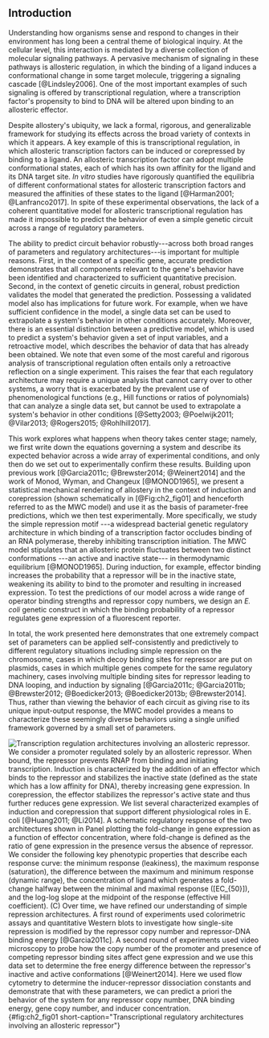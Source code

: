 ## Introduction 

Understanding how organisms sense and respond to changes in their environment
has long been a central theme of biological inquiry. At the cellular level, this
interaction is mediated by a diverse collection of molecular signaling pathways.
A pervasive mechanism of signaling in these pathways is allosteric regulation,
in which the binding of a ligand induces a conformational change in some target
molecule, triggering a signaling cascade [@Lindsley2006]. One of the most
important examples of such signaling is offered by transcriptional regulation,
where a transcription factor's propensity to bind to DNA will be altered upon
binding to an allosteric effector.

Despite allostery's ubiquity, we lack a formal, rigorous, and generalizable
framework for studying its effects across the broad variety of contexts in which
it appears. A key example of this is transcriptional regulation, in which
allosteric transcription factors can be induced or corepressed by binding to a
ligand. An allosteric transcription factor can adopt multiple conformational
states, each of which has its own affinity for the ligand and its DNA target
site. *In vitro* studies have rigorously quantified the equilibria of different
conformational states for allosteric transcription factors and measured the
affinities of these states to the ligand [@Harman2001; @Lanfranco2017]. In spite
of these experimental observations, the lack of a coherent quantitative model
for allosteric transcriptional regulation has made it impossible to predict the
behavior of even a simple genetic circuit across a range of regulatory
parameters.

The ability to predict circuit behavior robustly---across both broad ranges of
parameters and regulatory architectures---is important for multiple reasons.
First, in the context of a specific gene, accurate prediction demonstrates that
all components relevant to the gene's behavior have been identified and
characterized to sufficient quantitative precision. Second, in the context of
genetic circuits in general, robust prediction validates the model that
generated the prediction. Possessing a validated model also has implications for
future work. For example, when we have sufficient confidence in the model, a
single data set can be used to extrapolate a system's behavior in other
conditions accurately. Moreover, there is an essential distinction between a
predictive model, which is used to predict a system's behavior given a set of
input variables, and a retroactive model, which describes the behavior of data
that has already been obtained. We note that even some of the most careful and
rigorous analysis of transcriptional regulation often entails only a retroactive
reflection on a single experiment. This raises the fear that each regulatory
architecture may require a unique analysis that cannot carry over to other
systems, a worry that is exacerbated by the prevalent use of phenomenological
functions (e.g., Hill functions or ratios of polynomials) that can analyze a
single data set, but cannot be used to extrapolate a system's behavior in other
conditions [@Setty2003; @Poelwijk2011; @Vilar2013; @Rogers2015; @Rohlhill2017].

This work explores what happens when theory takes center stage; namely, we first
write down the equations governing a system and describe its expected behavior
across a wide array of experimental conditions, and only then do we set out to
experimentally confirm these results. Building upon previous work [@Garcia2011c;
@Brewster2014; @Weinert2014] and the work of Monod, Wyman, and Changeux
[@MONOD1965], we present a statistical mechanical rendering of allostery in the
context of induction and corepression (shown schematically in [@Fig:ch2_fig01]
and henceforth referred to as the MWC model) and use it as the basis of
parameter-free predictions, which we then test experimentally. More
specifically, we study the simple repression motif ---a widespread bacterial
genetic regulatory architecture in which binding of a transcription factor
occludes binding of an RNA polymerase, thereby inhibiting transcription
initiation. The MWC model stipulates that an allosteric protein fluctuates
between two distinct conformations ---an active and inactive state--- in
thermodynamic equilibrium [@MONOD1965]. During induction, for example, effector
binding increases the probability that a repressor will be in the inactive
state, weakening its ability to bind to the promoter and resulting in increased
expression. To test the predictions of our model across a wide range of operator
binding strengths and repressor copy numbers, we design an *E. coli* genetic
construct in which the binding probability of a repressor regulates gene
expression of a fluorescent reporter.

In total, the work presented here demonstrates that one extremely compact set of
parameters can be applied self-consistently and predictively to different
regulatory situations including simple repression on the chromosome, cases in
which decoy binding sites for repressor are put on plasmids, cases in which
multiple genes compete for the same regulatory machinery, cases involving
multiple binding sites for repressor leading to DNA looping, and induction by
signaling [@Garcia2011c; @Garcia2011b; @Brewster2012; @Boedicker2013;
@Boedicker2013b; @Brewster2014]. Thus, rather than viewing the behavior of each
circuit as giving rise to its unique input-output response, the MWC model
provides a means to characterize these seemingly diverse behaviors using a
single unified framework governed by a small set of parameters.

![**Transcription regulation architectures involving an allosteric repressor.**
We consider a promoter regulated solely by an allosteric repressor. When bound,
the repressor prevents RNAP from binding and initiating transcription. Induction
is characterized by the addition of an effector which binds to the repressor and
stabilizes the inactive state (defined as the state which has a low affinity for
DNA), thereby increasing gene expression. In corepression, the effector
stabilizes the repressor's active state and thus further reduces gene
expression. We list several characterized examples of induction and corepression
that support different physiological roles in *E. coli* [@Huang2011; @Li2014]. A
schematic regulatory response of the two architectures shown in Panel plotting
the fold-change in gene expression as a function of effector concentration,
where fold-change is defined as the ratio of gene expression in the presence
versus the absence of repressor. We consider the following key phenotypic
properties that describe each response curve: the minimum response (leakiness),
the maximum response (saturation), the difference between the maximum and
minimum response (dynamic range), the concentration of ligand which generates a
fold-change halfway between the minimal and maximal response ($[EC_{50}]$), and
the log-log slope at the midpoint of the response (effective Hill coefficient).
(C) Over time, we have refined our understanding of simple repression
architectures. A first round of experiments used colorimetric assays and
quantitative Western blots to investigate how single-site repression is modified
by the repressor copy number and repressor-DNA binding energy [@Garcia2011c]. A
second round of experiments used video microscopy to probe how the copy number
of the promoter and presence of competing repressor binding sites affect gene
expression and we use this data set to determine the free energy difference
between the repressor's inactive and active conformations [@Weinert2014]. Here
we used flow cytometry to determine the inducer-repressor dissociation constants
and demonstrate that with these parameters, we can predict *a priori* the
behavior of the system for any repressor copy number, DNA binding energy, gene
copy number, and inducer concentration.](ch2_fig01){#fig:ch2_fig01
short-caption="Transcriptional regulatory architectures involving an allosteric
repressor"}
